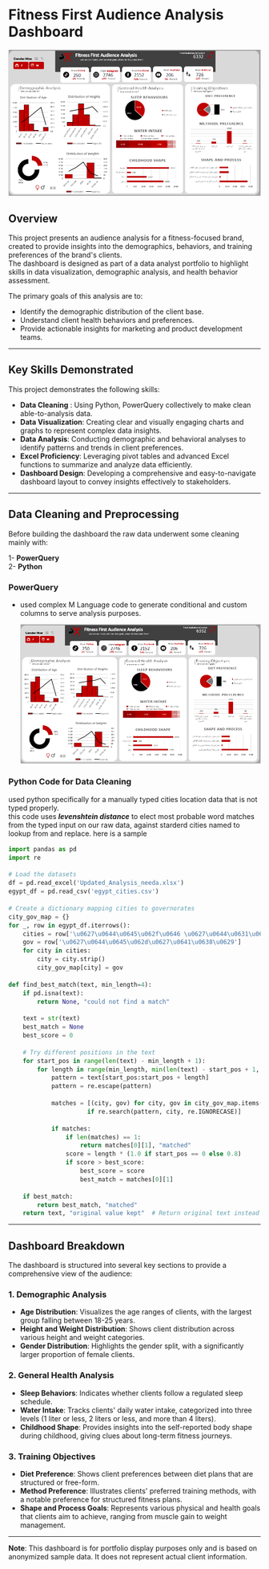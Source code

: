
# Fitness First Audience Analysis Dashboard
![Fitness First Audience Analysis Dashboard](./Dashboard.png)

## Overview

This project presents an audience analysis for a fitness-focused brand, created to provide insights into the demographics, behaviors, and training preferences of the brand's clients.  
The dashboard is designed as part of a data analyst portfolio to highlight skills in data visualization, demographic analysis, and health behavior assessment.

The primary goals of this analysis are to:
- Identify the demographic distribution of the client base.
- Understand client health behaviors and preferences.
- Provide actionable insights for marketing and product development teams.

---
## Key Skills Demonstrated

This project demonstrates the following skills:
- **Data Cleaning** : Using Python, PowerQuery collectively to make clean able-to-analysis data. 
- **Data Visualization**: Creating clear and visually engaging charts and graphs to represent complex data insights.
- **Data Analysis**: Conducting demographic and behavioral analyses to identify patterns and trends in client preferences.
- **Excel Proficiency**: Leveraging pivot tables and advanced Excel functions to summarize and analyze data efficiently.
- **Dashboard Design**: Developing a comprehensive and easy-to-navigate dashboard layout to convey insights effectively to stakeholders.

---

## Data Cleaning and Preprocessing
Before building the dashboard the raw data underwent some cleaning mainly with:  

1- **PowerQuery**  
2- **Python** 


### PowerQuery
- used complex M Language code to generate conditional and custom columns to serve analysis purposes.
  
  ![powerquiry](./Dashboard.png)

### Python Code for Data Cleaning

used python specifically for a manually typed cities location data that is not typed properly.    
this code uses ***levenshtein distance*** to elect most probable word matches from the typed input on our raw data, against starderd cities named to lookup from and replace. here is a sample 
```python
import pandas as pd
import re

# Load the datasets
df = pd.read_excel('Updated_Analysis_needa.xlsx')
egypt_df = pd.read_csv('egypt_cities.csv')

# Create a dictionary mapping cities to governorates
city_gov_map = {}
for _, row in egypt_df.iterrows():
    cities = row['\u0627\u0644\u0645\u062f\u0646 \u0627\u0644\u0631\u0626\u064a\u0633\u064a\u0629'].split('\u060c')
    gov = row['\u0627\u0644\u0645\u062d\u0627\u0641\u0638\u0629']
    for city in cities:
        city = city.strip()
        city_gov_map[city] = gov

def find_best_match(text, min_length=4):
    if pd.isna(text):
        return None, "could not find a match"
    
    text = str(text)
    best_match = None
    best_score = 0
    
    # Try different positions in the text
    for start_pos in range(len(text) - min_length + 1):
        for length in range(min_length, min(len(text) - start_pos + 1, 15)):
            pattern = text[start_pos:start_pos + length]
            pattern = re.escape(pattern)
            
            matches = [(city, gov) for city, gov in city_gov_map.items() 
                      if re.search(pattern, city, re.IGNORECASE)]
            
            if matches:
                if len(matches) == 1:
                    return matches[0][1], "matched"
                score = length * (1.0 if start_pos == 0 else 0.8)
                if score > best_score:
                    best_score = score
                    best_match = matches[0][1]
    
    if best_match:
        return best_match, "matched"
    return text, "original value kept"  # Return original text instead of None

```
---
## Dashboard Breakdown

The dashboard is structured into several key sections to provide a comprehensive view of the audience:

### 1. **Demographic Analysis**
   - **Age Distribution**: Visualizes the age ranges of clients, with the largest group falling between 18-25 years.
   - **Height and Weight Distribution**: Shows client distribution across various height and weight categories.
   - **Gender Distribution**: Highlights the gender split, with a significantly larger proportion of female clients.

### 2. **General Health Analysis**
   - **Sleep Behaviors**: Indicates whether clients follow a regulated sleep schedule.
   - **Water Intake**: Tracks clients' daily water intake, categorized into three levels (1 liter or less, 2 liters or less, and more than 4 liters).
   - **Childhood Shape**: Provides insights into the self-reported body shape during childhood, giving clues about long-term fitness journeys.

### 3. **Training Objectives**
   - **Diet Preference**: Shows client preferences between diet plans that are structured or free-form.
   - **Method Preference**: Illustrates clients' preferred training methods, with a notable preference for structured fitness plans.
   - **Shape and Process Goals**: Represents various physical and health goals that clients aim to achieve, ranging from muscle gain to weight management.

---

**Note**: This dashboard is for portfolio display purposes only and is based on anonymized sample data. It does not represent actual client information.




